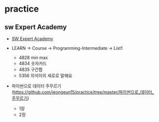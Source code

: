 # practice



## sw Expert Academy

* [SW Expert Academy](https://swexpertacademy.com/main/main.do)
* LEARN -> Course -> Programming-Intermediate ->  List1
  * 4828 min max
  * 4834 숫자카드
  * 4835 구간합
  * 5356 의석이의 세로로 말해요



* 파이썬으로 데이터 주무르기(https://github.com/jeongeun15/practice/tree/master/파이썬으로_데이터_주무르기)
  - 1장
  - 2장
